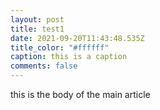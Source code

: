 ```yaml
---
layout: post
title: test1
date: 2021-09-20T11:43:48.535Z
title_color: "#ffffff"
caption: this is a caption
comments: false
---
```

this is the body of the main article